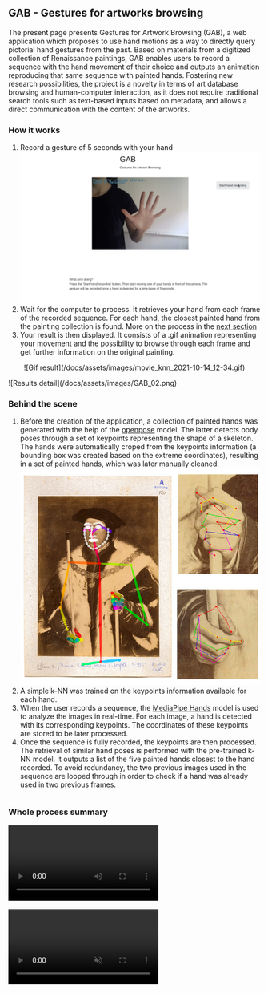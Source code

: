 ## GAB - Gestures for artworks browsing
The present page presents Gestures for Artwork Browsing (GAB), a web application which proposes to use hand motions as a way to directly query pictorial hand gestures from the past. Based on materials from a digitized collection of Renaissance paintings, GAB enables users to record a sequence with the hand movement of their choice and outputs an animation reproducing that same sequence with painted hands. Fostering new research possibilities, the project is a novelty in terms of art database browsing and human-computer interaction, as it does not require traditional search tools such as text-based inputs based on metadata, and allows a direct communication with the content of the artworks.

### How it works
1. Record a gesture of 5 seconds with your hand
![Hand recording](/docs/assets/images/GAB_01.png)
3. Wait for the computer to process. It retrieves your hand from each frame of the recorded sequence. For each hand, the closest painted hand from the painting collection is found. More on the process in the [next section](#behind-the-scene)
4. Your result is then displayed. It consists of a .gif animation representing your movement and the possibility to browse through each frame and get further information on the original painting.
<p align="center">![Gif result](/docs/assets/images/movie_knn_2021-10-14_12-34.gif)</p>
![Results detail](/docs/assets/images/GAB_02.png)

### Behind the scene
1. Before the creation of the application, a collection of painted hands was generated with the help of the [openpose](https://github.com/CMU-Perceptual-Computing-Lab/openpose) model. The latter detects body poses through a set of keypoints representing the shape of a skeleton. The hands were automatically croped from the keypoints information (a bounding box was created based on the extreme coordinates), resulting in a set of painted hands, which was later manually cleaned.
![Openpose detect](/docs/assets/images/GAGA_bibhertz.png)
3. A simple k-NN was trained on the keypoints information available for each hand.
4. When the user records a sequence, the [MediaPipe Hands](https://google.github.io/mediapipe/solutions/hands.html) model is used to analyze the images in real-time. For each image, a hand is detected with its corresponding keypoints. The coordinates of these keypoints are stored to be later processed.
5. Once the sequence is fully recorded, the keypoints are then processed. The retrieval of similar hand poses is performed with the pre-trained k-NN model. It outputs a list of the five painted hands closest to the hand recorded. To avoid redundancy, the two previous images used in the sequence are looped through in order to check if a hand was already used in two previous frames.
```code
```

### Whole process summary
<video src="https://github.com/VBernasconi/GAB_project/blob/gh-pages/docs/assets/images/GAB_Bernasconi_IUI_2022_small.mp4"></video>

<video src="https://user-images.githubusercontent.com/7060764/157204064-e043c420-089a-4d32-92af-3745b90b8165.mp4" data-canonical-src="https://user-images.githubusercontent.com/7060764/157204064-e043c420-089a-4d32-92af-3745b90b8165.mp4" controls="controls" muted="muted" class="d-block rounded-bottom-2 border-top width-fit" style="max-height:1080px;">
</video>
